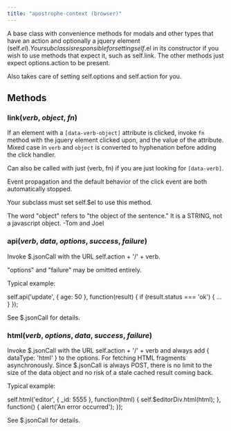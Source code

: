 ```yaml
---
title: "apostrophe-context (browser)"
---
```

A base class with convenience methods for modals and other types that
have an action and optionally a jquery element (self.$el). Your
subclass is responsible for setting self.$el in its constructor if
you wish to use methods that expect it, such as self.link. The
other methods just expect options.action to be present.

Also takes care of setting self.options and self.action for you.


## Methods
### link(*verb*, *object*, *fn*)
If an element with a `[data-verb-object]`
attribute is clicked, invoke `fn` method
with the jquery element clicked upon, and the
value of the attribute.  Mixed case
in `verb` and `object` is converted to
hyphenation before adding the click handler.

Can also be called with just (verb, fn)
if you are just looking for `[data-verb]`.

Event propagation and the default behavior of
the click event are both automatically stopped.

Your subclass must set self.$el to use this method.

The word "object" refers to "the object of the sentence."
It is a STRING, not a javascript object. -Tom and Joel
### api(*verb*, *data*, *options*, *success*, *failure*)
Invoke $.jsonCall with the URL
self.action + '/' + verb.

"options" and "failure" may be omitted entirely.

Typical example:

self.api('update', { age: 50 }, function(result) {
  if (result.status === 'ok') { ... }
});

See $.jsonCall for details.
### html(*verb*, *options*, *data*, *success*, *failure*)
Invoke $.jsonCall with the URL self.action + '/' + verb
and always add { dataType: 'html' } to the options. For
fetching HTML fragments asynchronously. Since $.jsonCall
is always POST, there is no limit to the size of the
data object and no risk of a stale cached result coming back.

Typical example:

self.html('editor', { _id: 5555 }, function(html) {
  self.$editorDiv.html(html);
}, function() {
  alert('An error occurred');
});

See $.jsonCall for details.

